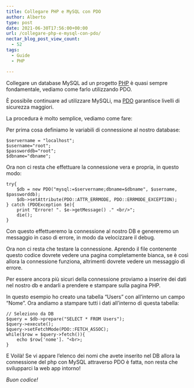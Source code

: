 ```yaml
---
title: Collegare PHP e MySQL con PDO
author: Alberto
type: post
date: 2021-06-30T17:56:00+00:00
url: /collegare-php-e-mysql-con-pdo/
nectar_blog_post_view_count:
  - 52
tags:
  - Guide
  - PHP

---
```

Collegare un database MySQL ad un progetto [PHP][1] è quasi sempre fondamentale, vediamo come farlo utilizzando PDO.

È possibile continuare ad utilizzare MySQLi, ma <a href="https://www.html.it/pag/63991/pdo-vs-mysqli/" rel="noreferrer noopener" target="_blank">PDO</a> garantisce livelli di sicurezza maggiori.<figure class="wp-block-embed is-type-video is-provider-youtube wp-block-embed-youtube wp-embed-aspect-16-9 wp-has-aspect-ratio">
<div class="wp-block-embed__wrapper">
</div></figure>

La procedura è molto semplice, vediamo come fare:

Per prima cosa definiamo le variabili di connessione al nostro database:

<pre class="wp-block-code"><code>$servername = "localhost";
$username="root";
$passworddb="root";
$dbname="dbname";</code></pre>

Ora non ci resta che effettuare la connessione vera e propria, in questo modo:

<pre class="wp-block-code"><code>try{
    $db = new PDO("mysql:=$servername;dbname=$dbname", $username, $passworddb);
    $db-&gt;setAttribute(PDO::ATTR_ERRMODE, PDO::ERRMODE_EXCEPTION);
} catch (PDOException $e){
    print "Errore! ". $e-&gt;getMessage() ." &lt;br/&gt;";
    die();
}</code></pre>

Con questo effettueremo la connessione al nostro DB e genereremo un messaggio in caso di errore, in modo da velocizzare il debug.

Ora non ci resta che testare la connessione. Aprendo il file contenente questo codice dovrete vedere una pagina completamente bianca, se è così allora la connessione funziona, altrimenti dovrete vedere un messaggio di errore.

Per essere ancora più sicuri della connessione proviamo a inserire dei dati nel nostro db e andarli a prendere e stampare sulla pagina PHP.

In questo esempio ho creato una tabella “Users” con all’interno un campo “Nome”. Ora andiamo a stampare tutti i dati all’interno di questa tabella:

<pre class="wp-block-code"><code>// Seleziono da DB
$query = $db-&gt;prepare("SELECT * FROM Users");
$query-&gt;execute();
$query-&gt;setFetchMode(PDO::FETCH_ASSOC);
while($row = $query-&gt;fetch()){
    echo $row['nome']. "&lt;br&gt;;
}</code></pre>

E Voilà! Se vi appare l’elenco dei nomi che avete inserito nel DB allora la connessione del php con MySQL attraverso PDO è fatta, non resta che svilupparci la web app intorno!

_Buon codice!_

 [1]: /argomento/php/